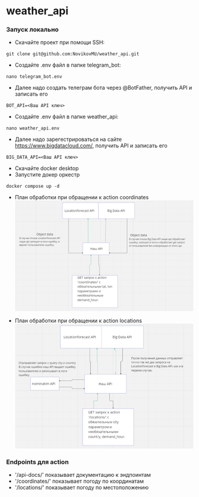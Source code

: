 # weather_api

### Запуск локально

- Скачайте проект при помощи SSH:

```text
git clone git@github.com:NovikovMU/weather_api.git
```

- Создайте .env файл в папке telegram_bot:

```text
nano telegram_bot.env
```

- Далее надо создать телеграм бота через @BotFather, 
получить API и записать его

```text
BOT_API=<Ваш API ключ>
```

- Создайте .env файл в папке weather_api:

```text
nano weather_api.env
```

- Далее надо зарегестрироваться на сайте https://www.bigdatacloud.com/, 
получить API и записать его

```text
BIG_DATA_API=<Ваш API ключ>
```

- Скачайте docker desktop
- Запустите докер оркестр 

```text
docker compose up -d
```
- План обработки при обращении к action coordinates
![](https://github.com/NovikovMU/weather_api/blob/main/weather_api/photo/coordinates.png)

- План обработки при обращении к action locations
![](https://github.com/NovikovMU/weather_api/blob/main/weather_api/photo/locations.png)

### Endpoints для action

- '/api-docs/' показывает документацию к эндпоинтам
- '/coordinates/' показывает погоду по координатам
- '/locations/' показывает погоду по местоположению
